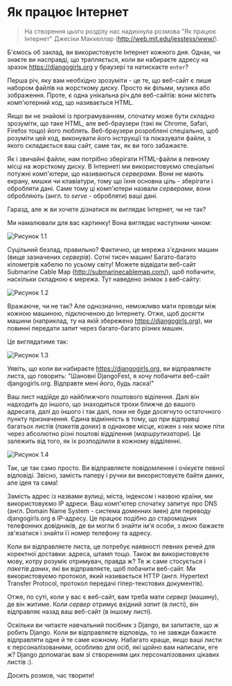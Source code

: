 # Як працює Інтернет

> На створення цього розділу нас надихнула розмова "Як працює Інтернет" Джесіки Маккеллар (http://web.mit.edu/jesstess/www/).

Б'ємось об заклад, ви використовуєте Інтернет кожного дня. Однак, чи знаєте ви насправді, що трапляється, коли ви набираєте адресу на зразок https://djangogirls.org у браузері та натискаєте `enter`?

Перша річ, яку вам необхідно зрозуміти - це те, що веб-сайт є лише набором файлів на жорсткому диску. Просто як фільми, музика або зображення.
Проте, є одна унікальна річ для веб-сайтів: вони містять комп'ютерний код, що називається HTML.

Якщо ви не знайомі із програмуванням, спочатку може бути складно зрозуміти, що таке HTML, але веб-браузери (такі як Chrome, Safari, Firefox тощо) його люблять.
Веб-браузери розроблені спеціально, щоб розуміти цей код, виконувати його інструкції та показувати файли, з якого складається ваш сайт, саме так, як ви того забажаєте.

Як і звичайні файли, нам потрібно зберігати HTML-файли в певному місці на жорсткому диску. В Інтернеті ми використовуємо спеціальні потужні комп'ютери, що називаються *серверами*.
Вони не мають екрану, мишки чи клавіатури, тому що їхня основна ціль - зберігати і обробляти дані. Саме тому ці комп'ютери назвали *серверами*, вони обробляють (англ. to *serve* - обробляти) ваші дані.

Гаразд, але ж ви хочете дізнатися як виглядає Інтернет, чи не так?

Ми намалювали для вас картинку! Вона виглядає наступним чином:

![Рисунок 1.1](images/internet_1.png)

Суцільний безлад, правильно? Фактично, це мережа з'єднаних машин (вище зазначених *серверів*). Сотні тисяч машин! Багато-багато кілометрів кабелю по усьому світу! Можете відвідати веб-сайт Submarine Cable Map (http://submarinecablemap.com/), щоб побачити, наскільки складною є мережа. Тут наведено знімок з веб-сайту:

![Рисунок 1.2](images/internet_3.png)

Вражаюче, чи не так? Але однозначно, неможливо мати проводи між кожною машиною, підключеною до Інтернету. Отже, щоб досягти машини (наприклад, ту на якій збережено https://djangogirls.org), ми повинні передати запит через багато-багато різних машин.

Це виглядатиме так:

![Рисунок 1.3](images/internet_2.png)

Уявіть, що коли ви набираєте https://djangogirls.org, ви відправляєте листа, що говорить: "Шановні DjangoFest, я хочу побачити веб-сайт djangogirls.org. Відправте мені його, будь ласка!"

Ваш лист надійде до найближчого поштового віділення. Далі він надходить до іншого, що знаходиться трохи ближче до вашого адресата, далі до іншого і так далі, поки не буде досягнуто остаточного пункту призначення. Єдина відмінність в тому, що при відправці багатьох листів (*пакетів даних*) в однакове місце, кожен з них може піти через абсолютно різні поштові відділення (*маршрутизатори*). Це залежить від того, як їх розподілили в кожному відділенні.

![Рисунок 1.4](images/internet_4.png)

Так, це так само просто. Ви відправляєте повідомлення і очікуєте певної відповіді. Звісно, замість паперу і ручки ви використовуєте байти даних, але ідея та сама!

Замість адрес із назвами вулиці, міста, індексом і назвою країни, ми використовуємо IP адреси. Ваш комп'ютер спочатку запитує про DNS (англ. Domain Name System - система доменних імен) для переводу djangogirls.org в IP-адресу. Це працює подібно до старомодних телефонних довідників, де ви могли б знайти ім'я особи, з якою бажаєте зв'язатися і знайти її номер телефону та адресу.

Коли ви відправляєте листа, це потребує наявності певних речей для коректної доставки: адреса, штамп тощо. Також ви використовуєте мову, котру розуміє отримувач, правда ж? Те ж саме стосується і *пакетів даних*, які ви відправляєте, щоб побачити веб-сайт. Ми використовуємо протокол, який називається HTTP (англ. Hypertext Transfer Protocol, протокол передачі гіпер-текстових документів).

Отже, по суті, коли у вас є веб-сайт, вам треба мати *сервер* (машину), де він житиме. Коли *сервер* отримує вхідний *запит* (в листі), він відправляє назад ваш веб-сайт (в іншому листі).

Оскільки ви читаєте навчальний посібник з Django, ви запитаєте, що ж робить Django. Коли ви відправляєте відповідь, то не завжди бажаєте відправляти одне й те саме кожному. Набагато краще, якщо ваші листи є персоналізованими, особливо для осіб, які щойно вам написали, еге ж? Django допомагає вам зі створенням цих персоналізованих цікавих листів :).

Досить розмов, час творити!
